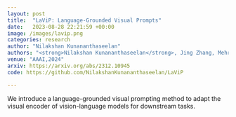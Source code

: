 ```yaml
---
layout: post
title:  "LaViP: Language-Grounded Visual Prompts"
date:   2023-08-28 22:21:59 +00:00
image: /images/lavip.png
categories: research
author: "Nilakshan Kunananthaseelan"
authors: "<strong>Nilakshan Kunananthaseelan</strong>, Jing Zhang, Mehrtash Harandi"
venue: "AAAI,2024"
arxiv: https://arxiv.org/abs/2312.10945
code: https://github.com/NilakshanKunananthaseelan/LaViP

---
```

We introduce a language-grounded visual prompting method to adapt the visual encoder of vision-language models for downstream tasks.